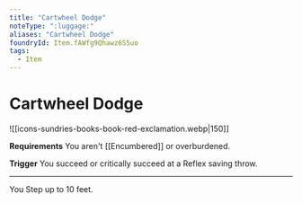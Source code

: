 ```yaml
---
title: "Cartwheel Dodge"
noteType: ":luggage:"
aliases: "Cartwheel Dodge"
foundryId: Item.fAWfg9Qhawz6S5uo
tags:
  - Item
---
```


# Cartwheel Dodge
![[icons-sundries-books-book-red-exclamation.webp|150]]

**Requirements** You aren't [[Encumbered]] or overburdened.

**Trigger** You succeed or critically succeed at a Reflex saving throw.

* * *

You Step up to 10 feet.
